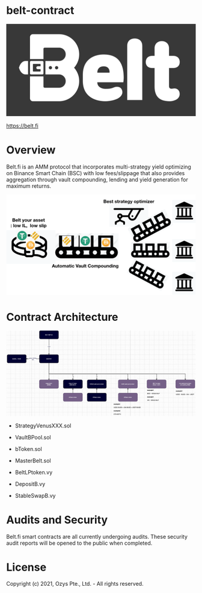 # belt-contract
 
![belt_logo](./img/belt_logo.png) 
 
https://belt.fi 
 
# Overview

Belt.fi is an AMM protocol that incorporates multi-strategy yield optimizing on Binance Smart Chain (BSC) with low fees/slippage that also provides aggregation through vault compounding, lending and yield generation for maximum returns. 

 
![system_overview](./img/system_overview.png)
 
# Contract Architecture

 
![contract_arch](./img/contract_arch.png)
 
- StrategyVenusXXX.sol 

- VaultBPool.sol 

- bToken.sol 

- MasterBelt.sol 

- BeltLPtoken.vy 

- DepositB.vy 

- StableSwapB.vy 



# Audits and Security

Belt.fi smart contracts are all currently undergoing audits. These security audit reports will be opened to the public when completed. 


# License

Copyright (c) 2021, Ozys Pte., Ltd. - All rights reserved. 
